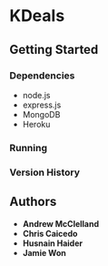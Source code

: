 # KDeals

## Getting Started

### Dependencies
* node.js
* express.js
* MongoDB
* Heroku

### Running

### Version History

## Authors
* **Andrew McClelland**
* **Chris Caicedo**
* **Husnain Haider**
* **Jamie Won**